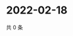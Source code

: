 # 2022-02-18

共 0 条

<!-- BEGIN WEIBO -->
<!-- 最后更新时间 Fri Feb 18 2022 09:54:53 GMT+0800 (China Standard Time) -->

<!-- END WEIBO -->
